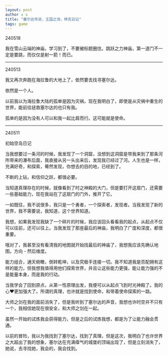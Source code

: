 ```yaml
---
layout: post
author : s
title: "塞尔达传说，王国之泪，林克日记"
tags: game
---
```



240518

我在雪山云端的神庙，学习到了，不要被标题圈住。跳跃之力神庙，第一道门不一定是要跳，而仅仅是射一箭！而已。

---
240513

我又再次奔跑在海拉鲁的大地上了，依然要去找寻塞尔达。

依然是一个人。

以前我以为海拉鲁大陆的孤单是因为灾祸，现在我明白了，即使是从灾祸中重生的世界，能前往拯救塞尔达的也只有我。

孤单的是因为没有人可以和我一起比肩而行。这可能就是使命。

---
240511

初始空岛日记

当我想要过一条河的时候，我发现了一个洞窟，没想到这洞窟是带我来到了那条河所带来的瀑布后面，我直接从另一头出来后，发现我已经过了河。人生也是一样，充满好奇，和探索，蓦然发现，你想去的目的地，已经到了。

不断的上钻，和信仰之跃，都很必要。

当知道真理存在的时候，就像看到了时之神殿的大门，但是要打开这扇门，还需要一些基础能力，现在我站在了这扇门的门外，推开了它。

一如既往，我不说很多，我只是一个勇者，一个探索者，发现者。当我发现了新的世界，我不需要说，我知道，这个世界知道。

我想，如果我发现我缺了一个碎片的时候，我应该回头看看我的起点，从起点不仅可以往前，还可以往上。当我发现了那座最后的神庙，我明白了广度和深度，都很重要。

哦对了，我甚至没有看清我的地图就开始找最后的神庙了，我想我应该先确认地图。方向 - 然后维度。

能力组合，通天俯瞰，倒转乾坤，以及究极手连接一切。我不知道我是否配拥有这样的能力，但我想我值得用他们探索世界，并且让这些能力更强，能让能力强的不是能量本身，而是我的行动。

当我学会了回到原点，从第一性原理出发，我便可以从起点飞到时光神殿了。我的心❤️更加强大了。所谓的真理，也许就是找到使命，和带着使命探索的一路。

大师之剑在我的面前消失了，但是我听到了塞尔达的声音，我想也许时空并不只有一个，我相信她现在很安全，和大师之剑在一起。

虽然一开始的试炼我会获得能力，但是之后的试炼我想，都是为了让能力融会贯通。

以前的冒险，我以为我找到了塞尔达，找到了真理，但是这次，我明白了也许世界之大超出了我的想象，塞尔达在充满瘴气的城堡的顶端出现了，但是立刻消失了，她说，去寻找她，我会的，我会找到。
